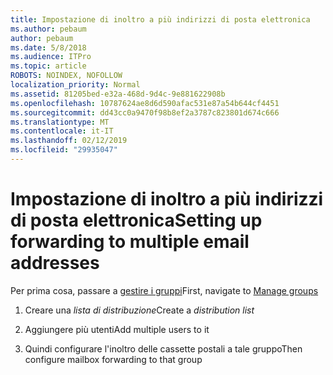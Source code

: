 ```yaml
---
title: Impostazione di inoltro a più indirizzi di posta elettronica
ms.author: pebaum
author: pebaum
ms.date: 5/8/2018
ms.audience: ITPro
ms.topic: article
ROBOTS: NOINDEX, NOFOLLOW
localization_priority: Normal
ms.assetid: 81205bed-e32a-468d-9d4c-9e881622908b
ms.openlocfilehash: 10787624ae8d6d590afac531e87a54b644cf4451
ms.sourcegitcommit: dd43cc0a9470f98b8ef2a3787c823801d674c666
ms.translationtype: MT
ms.contentlocale: it-IT
ms.lasthandoff: 02/12/2019
ms.locfileid: "29935047"
---
```

# <a name="setting-up-forwarding-to-multiple-email-addresses"></a><span data-ttu-id="79572-102">Impostazione di inoltro a più indirizzi di posta elettronica</span><span class="sxs-lookup"><span data-stu-id="79572-102">Setting up forwarding to multiple email addresses</span></span>

<span data-ttu-id="79572-103">Per prima cosa, passare a [gestire i gruppi](https://portal.office.com/adminportal/home#/groups)</span><span class="sxs-lookup"><span data-stu-id="79572-103">First, navigate to [Manage groups](https://portal.office.com/adminportal/home#/groups)</span></span>
  
1. <span data-ttu-id="79572-104">Creare una *lista di distribuzione*</span><span class="sxs-lookup"><span data-stu-id="79572-104">Create a  *distribution list*</span></span> 
    
2. <span data-ttu-id="79572-105">Aggiungere più utenti</span><span class="sxs-lookup"><span data-stu-id="79572-105">Add multiple users to it</span></span>
    
3. <span data-ttu-id="79572-106">Quindi configurare l'inoltro delle cassette postali a tale gruppo</span><span class="sxs-lookup"><span data-stu-id="79572-106">Then configure mailbox forwarding to that group</span></span>
    

